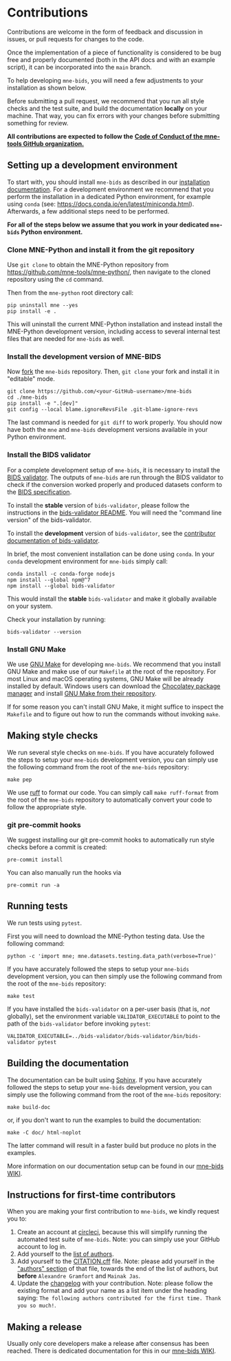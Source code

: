 # Contributions

Contributions are welcome in the form of feedback and discussion in issues,
or pull requests for changes to the code.

Once the implementation of a piece of functionality is considered to be bug
free and properly documented (both in the API docs and with an example script),
it can be incorporated into the `main` branch.

To help developing `mne-bids`, you will need a few adjustments to your
installation as shown below.

Before submitting a pull request, we recommend that you run all style checks
and the test suite, and build the documentation **locally** on your machine.
That way, you can fix errors with your changes before submitting something
for review.

**All contributions are expected to follow the**
[**Code of Conduct of the mne-tools GitHub organization.**](https://github.com/mne-tools/.github/blob/master/CODE_OF_CONDUCT.md)

## Setting up a development environment

To start with, you should install `mne-bids` as described in our
[installation documentation](https://mne.tools/mne-bids/dev/install.html).
For a development environment we recommend that you perform the installation in
a dedicated Python environment,
for example using `conda` (see: https://docs.conda.io/en/latest/miniconda.html).
Afterwards, a few additional steps need to be performed.

**For all of the steps below we assume that you work in your dedicated `mne-bids` Python environment.**

### Clone MNE-Python and install it from the git repository

Use `git clone` to obtain the MNE-Python repository from https://github.com/mne-tools/mne-python/,
then navigate to the cloned repository using the `cd` command.

Then from the `mne-python` root directory call:

```Shell
pip uninstall mne --yes
pip install -e .
```

This will uninstall the current MNE-Python installation and instead install the MNE-Python
development version, including access to several internal test files that are needed
for `mne-bids` as well.

### Install the development version of MNE-BIDS

Now [fork](https://help.github.com/en/github/getting-started-with-github/fork-a-repo) the `mne-bids` repository.
Then, `git clone` your fork and install it in "editable" mode.

```Shell
git clone https://github.com/<your-GitHub-username>/mne-bids
cd ./mne-bids
pip install -e ".[dev]"
git config --local blame.ignoreRevsFile .git-blame-ignore-revs
```

The last command is needed for `git diff` to work properly.
You should now have both the `mne` and `mne-bids` development versions available in your Python environment.

### Install the BIDS validator

For a complete development setup of `mne-bids`, it is necessary to install the
[BIDS validator](https://github.com/bids-standard/bids-validator).
The outputs of `mne-bids` are run through the BIDS validator to check if the conversion
worked properly and produced datasets conform to the
[BIDS specification](https://bids-specification.readthedocs.io/en/stable/).

To install the **stable** version of `bids-validator`, please follow the instructions
in the [bids-validator README](https://github.com/bids-standard/bids-validator#quickstart).
You will need the "command line version" of the bids-validator.

To install the **development** version of `bids-validator`, see the
[contributor documentation of bids-validator](https://github.com/bids-standard/bids-validator/blob/master/CONTRIBUTING.md#using-the-development-version-of-bids-validator).

In brief, the most convenient installation can be done using `conda`.
In your `conda` development environment for `mne-bids` simply call:

```Shell
conda install -c conda-forge nodejs
npm install --global npm@^7
npm install --global bids-validator
```

This would install the **stable** `bids-validator` and make it globally available
on your system.

Check your installation by running:

```Shell
bids-validator --version
```

### Install GNU Make

We use [GNU Make](https://www.gnu.org/software/make/) for developing `mne-bids`.
We recommend that you install GNU Make and make use of our `Makefile` at the root
of the repository.
For most Linux and macOS operating systems, GNU Make will be already installed by default.
Windows users can download the [Chocolatey package manager](https://chocolatey.org/)
and install [GNU Make from their repository](https://community.chocolatey.org/packages/make).

If for some reason you can't install GNU Make,
it might suffice to inspect the `Makefile` and to
figure out how to run the commands without invoking `make`.

## Making style checks

We run several style checks on `mne-bids`.
If you have accurately followed the steps to setup your `mne-bids` development version,
you can simply use the following command from the root of the `mne-bids` repository:

```Shell
make pep
```

We use [ruff](https://docs.astral.sh/ruff/) to format our code.
You can simply call `make ruff-format` from the root of the `mne-bids` repository
to automatically convert your code to follow the appropriate style.

### git pre-commit hooks

We suggest installing our git pre-commit hooks to automatically run style
checks before a commit is created:

```Shell
pre-commit install
```

You can also manually run the hooks via

```Shell
pre-commit run -a
```

## Running tests

We run tests using `pytest`.

First you will need to download the MNE-Python testing data.
Use the following command:

```Shell
python -c 'import mne; mne.datasets.testing.data_path(verbose=True)'
```

If you have accurately followed the steps to setup your `mne-bids` development version,
you can then simply use the following command from the root of the `mne-bids` repository:

```Shell
make test
```

If you have installed the `bids-validator` on a per-user basis (that is, *not* globally),
set the environment variable `VALIDATOR_EXECUTABLE` to point to the path of the `bids-validator` before invoking `pytest`:

```Shell
VALIDATOR_EXECUTABLE=../bids-validator/bids-validator/bin/bids-validator pytest
```

## Building the documentation

The documentation can be built using [Sphinx](https://www.sphinx-doc.org).
If you have accurately followed the steps to setup your `mne-bids` development version,
you can simply use the following command from the root of the `mne-bids` repository:

```Shell
make build-doc
```

or, if you don't want to run the examples to build the documentation:

```Shell
make -C doc/ html-noplot
```

The latter command will result in a faster build but produce no plots in the examples.

More information on our documentation setup can be found in our
[mne-bids WIKI](https://github.com/mne-tools/mne-bids/wiki).

## Instructions for first-time contributors

When you are making your first contribution to `mne-bids`, we kindly request you to:

1. Create an account at [circleci](https://circleci.com/), because this will simplify running the automated test suite
   of `mne-bids`.
   Note: you can simply use your GitHub account to log in.
1. Add yourself to the [list of authors](https://github.com/mne-tools/mne-bids/blob/main/doc/authors.rst).
1. Add yourself to the [CITATION.cff](https://github.com/mne-tools/mne-bids/blob/main/CITATION.cff) file.
   Note: please add yourself in the
   ["authors" section](https://github.com/mne-tools/mne-bids/blob/fff6e90984ea0aa1e2914bb55e4197f7ec2800bf/CITATION.cff#L7C3-L7C3)
   of that file, towards the end of the list of authors, but **before** `Alexandre Gramfort` and `Mainak Jas`.
1. Update the [changelog](https://github.com/mne-tools/mne-bids/blob/main/doc/whats_new.rst) with your contribution.
   Note: please follow the existing format and add your name as a list item under the heading saying:
   `The following authors contributed for the first time. Thank you so much!`.

## Making a release

Usually only core developers make a release after consensus has been reached.
There is dedicated documentation for this in our
[mne-bids WIKI](https://github.com/mne-tools/mne-bids/wiki).
